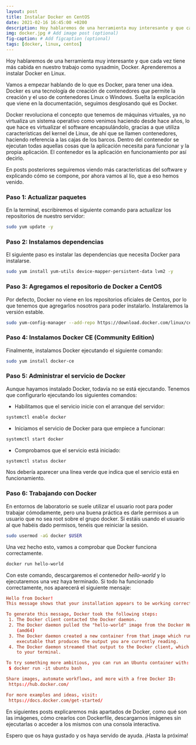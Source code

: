 ```yaml
---
layout: post
title: Instalar Docker en CentOS
date: 2021-02-16 16:45:00 +0200
description: Hoy hablaremos de una herramienta muy interesante y que cada vez tiene más cabida en nuestro trabajo como sysadmin, Docker. Aprenderemos a instalar Docker en CentOS. # Add post description (optional)
img: docker.jpg # Add image post (optional)
fig-caption: # Add figcaption (optional)
tags: [docker, linux, centos]
---
```


Hoy hablaremos de una herramienta muy interesante y que cada vez tiene más cabida en nuestro trabajo como sysadmin, Docker. Aprenderemos a instalar Docker en Linux.

Vamos a empezar hablando de lo que es Docker, para tener una idea. Docker es una tecnología de creación de contenedores que permite la creación y el uso de contenedores Linux o Windows. Suelta la explicación que viene en la documentación, seguimos desglosando qué es Docker.

Docker revoluciona el concepto que tenemos de máquinas virtuales, ya no virtualiza un sistema operativo como venimos haciendo desde hace años, lo que hace es virtualizar el software encapsulándolo, gracias a que utiliza características del kernel de Linux, de ahí que se llamen contenedores, haciendo referencia a las cajas de los barcos. Dentro del contenedor se ejecutan todas aquellas cosas que la aplicación necesita para funcionar y la propia aplicación. El contenedor es la aplicación en funcionamiento por así decirlo.

En posts posteriores seguiremos viendo más características del software y explicando cómo se compone, por ahora vamos al lío, que a eso hemos venido.

### Paso 1: Actualizar paquetes

En la terminal, escribiremos el siguiente comando para actualizar los repositorios de nuestro servidor:  

```bash
sudo yum update -y
```

### Paso 2: Instalamos dependencias

El siguiente paso es instalar las dependencias que necesita Docker para instalarse.  

```bash
sudo yum install yum-utils device-mapper-persistent-data lvm2 -y
```

### Paso 3: Agregamos el repositorio de Docker a CentOS

Por defecto, Docker no viene en los repositorios oficiales de Centos, por lo que tenemos que agregarlos nosotros para poder instalarlo. Instalaremos la versión estable.  

```bash
sudo yum-config-manager --add-repo https://download.docker.com/linux/centos/docker-ce.repo
```

### Paso 4: Instalamos Docker CE (Community Edition)

Finalmente, instalamos Docker ejecutando el siguiente comando:  

```bash
sudo yum install docker-ce
```

### Paso 5: Administrar el servicio de Docker

Aunque hayamos instalado Docker, todavía no se está ejecutando. Tenemos que configurarlo ejecutando los siguientes comandos:

* Habilitamos que el servicio inicie con el arranque del servidor:  

```bash
systemctl enable docker
```

* Iniciamos el servicio de Docker para que empiece a funcionar:  

```bash
systemctl start docker
```

* Comprobamos que el servicio está iniciado:  

```bash
systemctl status docker
```

Nos debería aparecer una línea verde que indica que el servicio está en funcionamiento.

### Paso 6: Trabajando con Docker

En entornos de laboratorio se suele utilizar el usuario root para poder trabajar cómodamente, pero una buena práctica es darle permisos a un usuario que no sea root sobre el grupo docker. Si estáis usando el usuario al que habéis dado permisos, tenéis que reiniciar la sesión.

```bash
sudo usermod -aG docker $USER
```

Una vez hecho esto, vamos a comprobar que Docker funciona correctamente.  

```bash
docker run hello-world
```

Con este comando, descargaremos el contenedor _hello-world_ y lo ejecutaremos una vez haya terminado. Si todo ha funcionado correctamente, nos aparecerá el siguiente mensaje:

```conf
Hello from Docker!
This message shows that your installation appears to be working correctly.

To generate this message, Docker took the following steps:
 1. The Docker client contacted the Docker daemon.
 2. The Docker daemon pulled the "hello-world" image from the Docker Hub.
    (amd64)
 3. The Docker daemon created a new container from that image which runs the
    executable that produces the output you are currently reading.
 4. The Docker daemon streamed that output to the Docker client, which sent it
    to your terminal.

To try something more ambitious, you can run an Ubuntu container with:
 $ docker run -it ubuntu bash

Share images, automate workflows, and more with a free Docker ID:
 https://hub.docker.com/

For more examples and ideas, visit:
 https://docs.docker.com/get-started/
```

En siguientes posts explicaremos más apartados de Docker, como qué son las imágenes, cómo crearlos con Dockerfile, descargarnos imágenes sin ejecutarlas o acceder a los mismos con una consola interactiva.

Espero que os haya gustado y os haya servido de ayuda. ¡Hasta la próxima!
